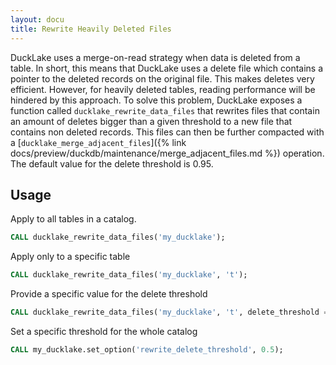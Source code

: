 ```yaml
---
layout: docu
title: Rewrite Heavily Deleted Files
---
```


DuckLake uses a merge-on-read strategy when data is deleted from a table. In short, this means that DuckLake uses a delete file which contains a pointer to the deleted records on the original file. This makes deletes very efficient. However, for heavily deleted tables, reading performance will be hindered by this approach. To solve this problem, DuckLake exposes a function called `ducklake_rewrite_data_files` that rewrites files that contain an amount of deletes bigger than a given threshold to a new file that contains non deleted records. This files can then be further compacted with a [`ducklake_merge_adjacent_files`]({% link docs/preview/duckdb/maintenance/merge_adjacent_files.md %}) operation. The default value for the delete threshold is 0.95.

## Usage

Apply to all tables in a catalog.

```sql
CALL ducklake_rewrite_data_files('my_ducklake');
```

Apply only to a specific table

```sql
CALL ducklake_rewrite_data_files('my_ducklake', 't');
```

Provide a specific value for the delete threshold

```sql
CALL ducklake_rewrite_data_files('my_ducklake', 't', delete_threshold => 0.5);
```

Set a specific threshold for the whole catalog

```sql
CALL my_ducklake.set_option('rewrite_delete_threshold', 0.5);
```
